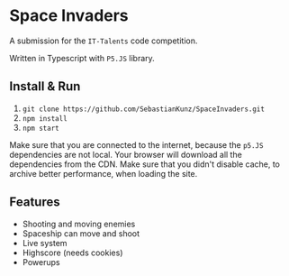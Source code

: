 # Space Invaders
A submission for the `IT-Talents` code competition.

Written in Typescript with `P5.JS` library.


## Install & Run

1. `git clone https://github.com/SebastianKunz/SpaceInvaders.git`
2. `npm install`
3. `npm start`

Make sure that you are connected to the internet, because the `p5.JS` dependencies are not local.
Your browser will download all the dependencies from the CDN. Make sure that you didn't disable cache, to archive better performance, when loading the site.

## Features
- Shooting and moving enemies
- Spaceship can move and shoot
- Live system
- Highscore (needs cookies)
- Powerups
